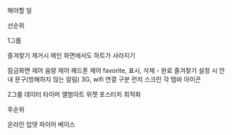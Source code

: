 해야할 일

선순위

1그룹

즐겨찾기 제거시 메인 화면에서도 하트가 사라지기


잠금화면 제어
음량 제어
헤드폰 제어
favorite, 표시, 삭제  - 완료
즐겨찾기 설정 시 안내 문구(방해하지 않는 알림)
3G, wifi 연결 구분
런치 스크린
각 탭바 아이콘

2그룹
데이터 타이머
앨범아트
위젯
포스터치
최적화



후순위

온라인 업뎃
파이어 베이스
